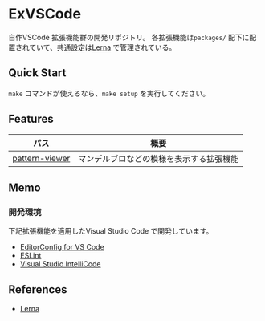 # ExVSCode
自作VSCode 拡張機能群の開発リポジトリ。
各拡張機能は```packages/``` 配下に配置されていて、共通設定は[Lerna] で管理されている。


## Quick Start
```make``` コマンドが使えるなら、```make setup``` を実行してください。


## Features
パス | 概要
--- | ---
[pattern-viewer](./packages/pattern-viewer) | マンデルブロなどの模様を表示する拡張機能


## Memo
### 開発環境
下記拡張機能を適用したVisual Studio Code で開発しています。

* [EditorConfig for VS Code](https://marketplace.visualstudio.com/items?itemName=editorconfig.editorconfig)
* [ESLint](https://marketplace.visualstudio.com/items?itemName=dbaeumer.vscode-eslint)
* [Visual Studio IntelliCode](https://marketplace.visualstudio.com/items?itemName=VisualStudioExptTeam.vscodeintellicode)


## References
* [Lerna](https://lerna.js.org/)


[Lerna]: https://lerna.js.org/
